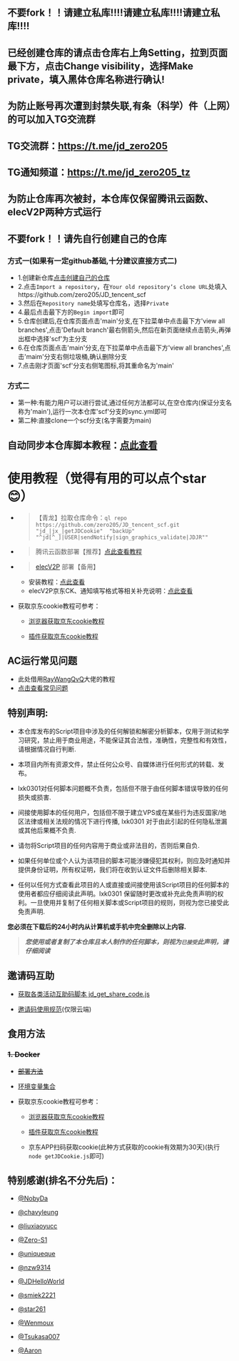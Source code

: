 ## 不要fork！！请建立私库!!!!请建立私库!!!!请建立私库!!!!  
## 已经创建仓库的请点击仓库右上角Setting，拉到页面最下方，点击Change visibility，选择Make private，填入黑体仓库名称进行确认!

## 为防止账号再次遭到封禁失联,有条（科学）件（上网）的可以加入TG交流群
## TG交流群：https://t.me/jd_zero205
## TG通知频道：https://t.me/jd_zero205_tz

## 为防止仓库再次被封，本仓库仅保留腾讯云函数、elecV2P两种方式运行

## 不要fork！！请先自行创建自己的仓库
### 方式一(如果有一定github基础,十分建议直接方式二)
* 1.创建新仓库[点击创建自己的仓库](https://github.com/new)
* 2.点击`Import a repository`，在`Your old repository’s clone URL`处填入https://github.com/zero205/JD_tencent_scf
* 3.然后在`Repository name`处填写仓库名，选择`Private`
* 4.最后点击最下方的`Begin import`即可
* 5.仓库创建后,在仓库页面点击'main'分支,在下拉菜单中点击最下方'view all branches',点击'Default branch'最右侧箭头,然后在新页面继续点击箭头,再弹出框中选择'scf'为主分支
* 6.在仓库页面点击'main'分支,在下拉菜单中点击最下方'view all branches',点击'maim'分支右侧垃圾桶,确认删除分支
* 7.点击刚才页面'scf'分支右侧笔图标,将其重命名为'main'
### 方式二
* 第一种:有能力用户可以进行尝试,通过任何方法都可以,在空仓库内(保证分支名称为'main'),运行一次本仓库'scf'分支的sync.yml即可
* 第二种:直接clone一个scf分支(名字需要为main)
## 自动同步本仓库脚本教程：[点此查看](https://github.com/zero205/JD_tencent_scf/blob/main/backUp/reposync.md)  

# 使用教程（觉得有用的可以点个star :blush:）  

* > 【青龙】拉取仓库命令：`ql repo https://github.com/zero205/JD_tencent_scf.git "jd_|jx_|getJDCookie"  "backUp" "^jd[^_]|USER|sendNotify|sign_graphics_validate|JDJR""`  

* > 腾讯云函数部署【推荐】[点此查看教程](./backUp/tencentscf.md)

* > [elecV2P](https://github.com/elecV2/elecV2P) 部署【备用】
    * 安装教程：[点此查看](https://github.com/elecV2/elecV2P-dei/blob/master/docs/01-overview.md)  
    * elecV2P京东CK、通知填写格式等相关补充说明：[点此查看](./backUp/elecV2P.md)  

- 获取京东cookie教程可参考：
  
  + [浏览器获取京东cookie教程](./backUp/GetJdCookie.md)
    
  + [插件获取京东cookie教程](./backUp/GetJdCookie2.md)
  
## AC运行常见问题  
* 此处借用[RayWangQvQ](https://github.com/RayWangQvQ)大佬的教程  
* [点击查看常见问题](https://github.com/RayWangQvQ/BiliBiliTool.Docs/blob/main/questions.md)  

## 特别声明: 

* 本仓库发布的Script项目中涉及的任何解锁和解密分析脚本，仅用于测试和学习研究，禁止用于商业用途，不能保证其合法性，准确性，完整性和有效性，请根据情况自行判断.

* 本项目内所有资源文件，禁止任何公众号、自媒体进行任何形式的转载、发布。

* lxk0301对任何脚本问题概不负责，包括但不限于由任何脚本错误导致的任何损失或损害.

* 间接使用脚本的任何用户，包括但不限于建立VPS或在某些行为违反国家/地区法律或相关法规的情况下进行传播, lxk0301 对于由此引起的任何隐私泄漏或其他后果概不负责.

* 请勿将Script项目的任何内容用于商业或非法目的，否则后果自负.

* 如果任何单位或个人认为该项目的脚本可能涉嫌侵犯其权利，则应及时通知并提供身份证明，所有权证明，我们将在收到认证文件后删除相关脚本.

* 任何以任何方式查看此项目的人或直接或间接使用该Script项目的任何脚本的使用者都应仔细阅读此声明。lxk0301 保留随时更改或补充此免责声明的权利。一旦使用并复制了任何相关脚本或Script项目的规则，则视为您已接受此免责声明.

 **您必须在下载后的24小时内从计算机或手机中完全删除以上内容.**  </br>
> ***您使用或者复制了本仓库且本人制作的任何脚本，则视为`已接受`此声明，请仔细阅读***   


## 邀请码互助

- [获取各类活动互助码脚本 jd_get_share_code.js](https://raw.githubusercontent.com/zero205/JD_tencent_scf/main/backUp/jd_get_share_code.js)

- [邀请码使用规范](githubAction.md#互助码类环境变量)(仅限云端)

## 食用方法

### ~~1. Docker~~

- ~~[部署方法](./docker)~~

- [环境变量集合](./githubAction.md)
 
- 获取京东cookie教程可参考：
  
  + [浏览器获取京东cookie教程](./backUp/GetJdCookie.md)
    
  + [插件获取京东cookie教程](./backUp/GetJdCookie2.md)
    
  + 京东APP扫码获取cookie(此种方式获取的cookie有效期为30天)(执行`node getJDCookie.js`即可)


## 特别感谢(排名不分先后)：


* [@NobyDa](https://github.com/NobyDa)

* [@chavyleung](https://github.com/chavyleung)

* [@liuxiaoyucc](https://github.com/liuxiaoyucc)

* [@Zero-S1](https://github.com/Zero-S1)

* [@uniqueque](https://github.com/uniqueque)

* [@nzw9314](https://github.com/nzw9314)

* [@JDHelloWorld](https://github.com/JDHelloWorld)

* [@smiek2221](https://github.com/smiek2221)

* [@star261](https://github.com/star261)

* [@Wenmoux](https://github.com/Wenmoux)

* [@Tsukasa007](https://github.com/Tsukasa007)

* [@Aaron](https://github.com/Aaron)
